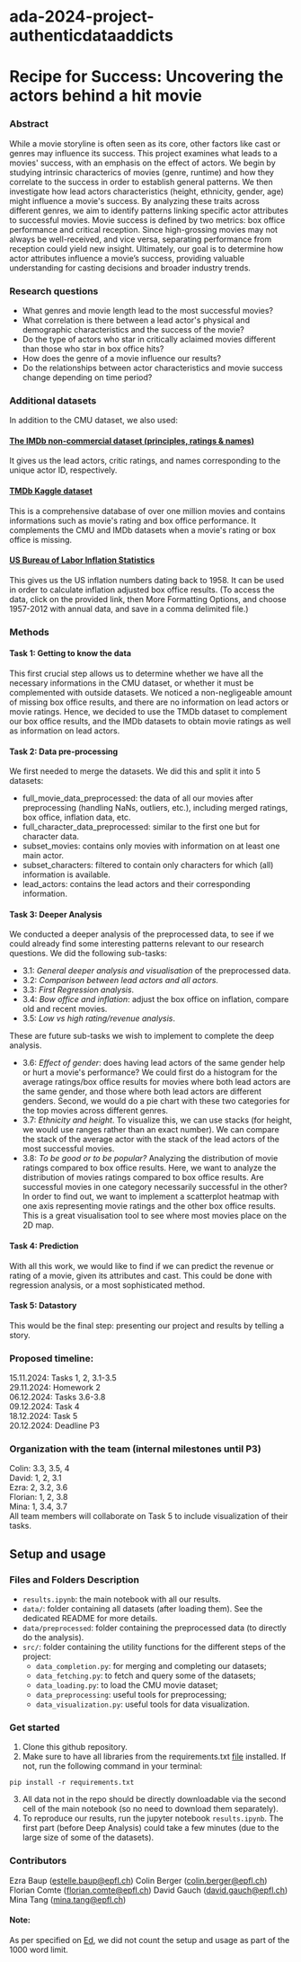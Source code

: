 # ada-2024-project-authenticdataaddicts

# Recipe for Success: Uncovering the actors behind a hit movie

### Abstract
While a movie storyline is often seen as its core, other factors like cast or genres may influence its success.
This project examines what leads to a movies' success, with an emphasis on the effect of actors. We begin by studying intrinsic characterics of movies (genre, runtime) and how they correlate to the success in order to establish general patterns. We then investigate how lead actors characteristics (height, ethnicity, gender, age) might influence a movie's success. By analyzing these traits across different genres, we aim to identify patterns linking specific actor attributes to successful movies. Movie success is defined by two metrics: box office performance and critical reception. Since high-grossing movies may not always be well-received, and vice versa, separating performance from reception could yield new insight. Ultimately, our goal is to determine how actor attributes influence a movie’s success, providing valuable understanding for casting decisions and broader industry trends.

### Research questions
- What genres and movie length lead to the most successful movies?
- What correlation is there between a lead actor's physical and demographic characteristics and the success of the movie?
- Do the type of actors who star in critically aclaimed movies different than those who star in box office hits? 
- How does the genre of a movie influence our results? 
- Do the relationships between actor characteristics and movie success change depending on time period?

### Additional datasets
In addition to the CMU dataset, we also used:
#### [The IMDb non-commercial dataset (principles, ratings & names)](https://datasets.imdbws.com)
It gives us the lead actors, critic ratings, and names corresponding to the unique actor ID, respectively.
#### [TMDb Kaggle dataset](https://www.kaggle.com/datasets/asaniczka/tmdb-movies-dataset-2023-930k-movies?resource=download)
This is a comprehensive database of over one million movies and contains informations such as movie's rating and box office performance. It complements the CMU and IMDb datasets when a movie's rating or box office is missing. 
#### [US Bureau of Labor Inflation Statistics](https://data.bls.gov/timeseries/CUUR0000SA0L1E?output_view=pct_12mths)
This gives us the US inflation numbers dating back to 1958. It can be used in order to calculate inflation adjusted box office results. (To access the data, click on the provided link, then More Formatting Options, and choose 1957-2012 with annual data, and save in a comma delimited file.)

### Methods
#### Task 1: Getting to know the data
This first crucial step allows us to determine whether we have all the necessary informations in the CMU dataset, or whether it must be complemented with outside datasets. We noticed a non-negligeable amount of missing box office results, and there are no information on lead actors or movie ratings. Hence, we decided to use the TMDb dataset to complement our box office results, and the IMDb datasets to obtain movie ratings as well as information on lead actors. 
#### Task 2: Data pre-processing
We first needed to merge the datasets. We did this and split it into 5 datasets:
- full_movie_data_preprocessed: the data of all our movies after preprocessing (handling NaNs, outliers, etc.), including merged ratings, box office, inflation data, etc. 
- full_character_data_preprocessed: similar to the first one but for character data.
- subset_movies: contains only movies with information on at least one main actor.
- subset_characters: filtered to contain only characters for which (all) information is available.
- lead_actors: contains the lead actors and their corresponding information.
#### Task 3: Deeper Analysis
We conducted a deeper analysis of the preprocessed data, to see if we could already find some interesting patterns relevant to our research questions. We did the following sub-tasks:
  - 3.1: *General deeper analysis and visualisation* of the preprocessed data.
  - 3.2: *Comparison between lead actors and all actors.*
  - 3.3: *First Regression analysis*.
  - 3.4: *Bow office and inflation*: adjust the box office on inflation, compare old and recent movies.
  - 3.5: *Low vs high rating/revenue analysis*.

These are future sub-tasks we wish to implement to complete the deep analysis.
  - 3.6: *Effect of gender*: does having lead actors of the same gender help or hurt a movie's performance? We could first do a histogram for the average ratings/box office results for movies where both lead actors are the same gender, and those where both lead actors are different genders. Second, we would do a pie chart with these two categories for the top movies across different genres.
  - 3.7: *Ethnicity and height*. To visualize this, we can use stacks (for height, we would use ranges rather than an exact number). We can compare the stack of the average actor with the stack of the lead actors of the most successful movies. 
  - 3.8: *To be good or to be popular?* Analyzing the distribution of movie ratings compared to box office results. Here, we want to analyze the distribution of movies ratings compared to box office results. Are successful movies in one category necessarily successful in the other? In order to find out, we want to implement a scatterplot heatmap with one axis representing movie ratings and the other box office results. This is a great visualisation tool to see where most movies place on the 2D map.

#### Task 4: Prediction
With all this work, we would like to find if we can predict the revenue or rating of a movie, given its attributes and cast. This could be done with regression analysis, or a most sophisticated method.

#### Task 5: Datastory
This would be the final step: presenting our project and results by telling a story.

### Proposed timeline:
15.11.2024: Tasks 1, 2, 3.1-3.5 <br /> 
29.11.2024: Homework 2 <br /> 
06.12.2024: Tasks 3.6-3.8 <br /> 
09.12.2024: Task 4 <br /> 
18.12.2024: Task 5 <br /> 
20.12.2024: Deadline P3 <br /> 

### Organization with the team (internal milestones until P3)
Colin: 3.3, 3.5, 4 <br /> 
David: 1, 2, 3.1 <br /> 
Ezra: 2, 3.2, 3.6 <br /> 
Florian: 1, 2, 3.8 <br /> 
Mina: 1, 3.4, 3.7 <br /> 
All team members will collaborate on Task 5 to include visualization of their tasks.

## Setup and usage

### Files and Folders Description
* `results.ipynb`: the main notebook with all our results.
* `data/`: folder containing all datasets (after loading them). See the dedicated README for more details.
* `data/preprocessed`: folder containing the preprocessed data (to directly do the analysis).
* `src/`: folder containing the utility functions for the different steps of the project:
    - `data_completion.py`: for merging and completing our datasets;
    - `data_fetching.py`: to fetch and query some of the datasets;
    - `data_loading.py`: to load the CMU movie dataset;
    - `data_preprocessing`: useful tools for preprocessing;
    - `data_visualization.py`: useful tools for data visualization.

### Get started
1. Clone this github repository.
2. Make sure to have all libraries from the requirements.txt [file](requirements.txt) installed. If not, run the following command in your terminal:
```
pip install -r requirements.txt
```
3. All data not in the repo should be directly downloadable via the second cell of the main notebook (so no need to download them separately).
4. To reproduce our results, run the jupyter notebook `results.ipynb`. The first part (before Deep Analysis) could take a few minutes (due to the large size of some of the datasets).

### Contributors
Ezra Baup (estelle.baup@epfl.ch)
Colin Berger (colin.berger@epfl.ch)
Florian Comte (florian.comte@epfl.ch)
David Gauch (david.gauch@epfl.ch)
Mina Tang (mina.tang@epfl.ch)

#### Note: 
As per specified on [Ed](https://edstem.org/eu/courses/1490/discussion/140562), we did not count the setup and usage as part of the 1000 word limit.
